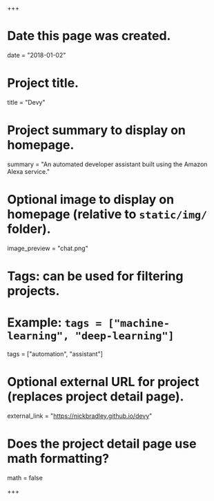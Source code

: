 +++
# Date this page was created.
date = "2018-01-02"

# Project title.
title = "Devy"

# Project summary to display on homepage.
summary = "An automated developer assistant built using the Amazon Alexa service."

# Optional image to display on homepage (relative to `static/img/` folder).
image_preview = "chat.png"

# Tags: can be used for filtering projects.
# Example: `tags = ["machine-learning", "deep-learning"]`
tags = ["automation", "assistant"]

# Optional external URL for project (replaces project detail page).
external_link = "https://nickbradley.github.io/devy"

# Does the project detail page use math formatting?
math = false

+++

